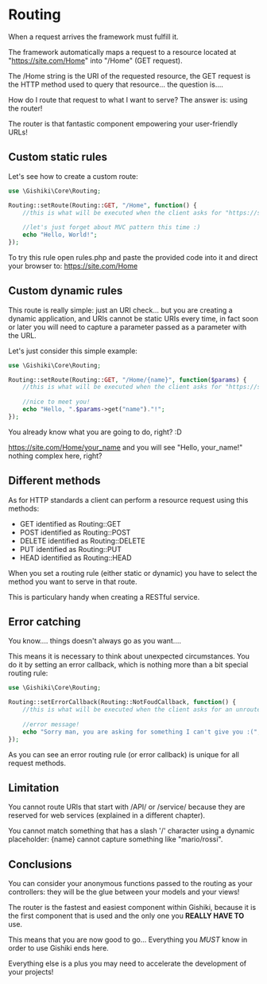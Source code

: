 # Routing
When a request arrives the framework must fulfill it.

The framework automatically maps a request to a resource located at "https://site.com/Home" into "/Home" (GET request).

The /Home string is the URI of the requested resource, the GET request is the HTTP method used to query that resource...
the question is.... 

How do I route that request to what I want to serve? The answer is: using the router!

The router is that fantastic component empowering your user-friendly URLs!


## Custom static rules
Let's see how to create a custom route:

```php
use \Gishiki\Core\Routing;

Routing::setRoute(Routing::GET, "/Home", function() {
    //this is what will be executed when the client asks for "https://site.com/Home"
    
    //let's just forget about MVC pattern this time :)
    echo "Hello, World!";
});
```

To try this rule open rules.php and paste the provided code into it and direct your browser to: https://site.com/Home


## Custom dynamic rules
This route is really simple: just an URI check... but you are creating a dynamic application, 
and URIs cannot be static URIs every time, in fact soon or later you will need to capture a parameter passed 
as a parameter with the URL.

Let's just consider this simple example:
```php
use \Gishiki\Core\Routing;

Routing::setRoute(Routing::GET, "/Home/{name}", function($params) {
    //this is what will be executed when the client asks for "https://site.com/Home"
    
    //nice to meet you!
    echo "Hello, ".$params->get("name")."!";
});
```

You already know what you are going to do, right? :D

https://site.com/Home/your_name and you will see "Hello, your_name!" nothing complex here, right?


## Different methods
As for HTTP standards a client can perform a resource request using this methods:
  
   -  GET identified as Routing::GET
   -  POST  identified as Routing::POST
   -  DELETE identified as Routing::DELETE
   -  PUT identified as Routing::PUT
   -  HEAD identified as Routing::HEAD
   
When you set a routing rule (either static or dynamic) you have to select the method you want to serve
in that route.

This is particulary handy when creating a RESTful service.


## Error catching
You know.... things doesn't always go as you want....

This means it is necessary to think about unexpected circumstances. You do it by setting an error callback, 
which is nothing more than a bit special routing rule:

```php
use \Gishiki\Core\Routing;

Routing::setErrorCallback(Routing::NotFoudCallback, function() {
    //this is what will be executed when the client asks for an unrouted URI
    
    //error message!
    echo "Sorry man, you are asking for something I can't give you :(";
});
```

As you can see an error routing rule (or error callback) is unique for all request methods.


## Limitation
You cannot route URIs that start with /API/ or /service/ because they are reserved for web services (explained in a different chapter).

You cannot match something that has a slash '/' character using a dynamic placeholder: {name} cannot capture something like "mario/rossi".


## Conclusions
You can consider your anonymous functions passed to the routing as your controllers: they will be the glue between
your models and your views! 

The router is the fastest and easiest component within Gishiki, 
because it is the first component that is used and the only one you __REALLY HAVE TO__ use.

This means that you are now good to go... Everything you *MUST* know in order to use Gishiki ends here.

Everything else is a plus you may need to accelerate the development of your projects!